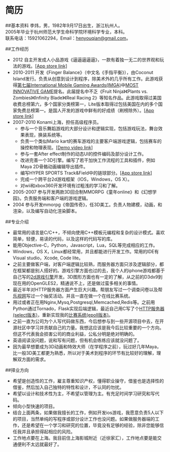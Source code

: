 简历
======
##基本资料
李炜，男，1982年9月17日出生，浙江杭州人。  
2005年毕业于杭州师范大学生命科学院环境科学专业，本科。  
联系电话：15921062294，Email：henyouqian@gmail.com。

##工作经历
* 2012 自主开发成人小品游戏《逼逼逼逼逼》，一款有着独一无二的世界观和玩法的游戏。<a href="https://itunes.apple.com/cn/app/bi-bi-bi-bi-bi/id547257609?mt=8">[App store link]</a>
* 2010-2011 开发《Finger Balance》（中文名《手指平衡》），由Coconut Island发行。负责从创意到设计到程序，除美术外的几乎所有工作。此游戏获得<a href="http://www.imgawards.com/EN/previous-years-7th.php">第七届International Mobile Gaming Awards(IMGA)</a>中<a href="http://www.imgawards.com/EN/previous-years-fiche.php?gameid=718&categoryid=16&starDate=2010&endDate=2012&imga=7">MOST INNOVATIVE GAME</a>提名。此届提名中不乏《Fruit Ninja》《Plants vs. Zombies》《Infinity Blade》《Real Racing 2》等知名作品。此游戏取得过美国收费总榜第六，多个国家分类榜第一，Lite版本取得过包括美国在内的多个国家免费总榜第一。是国人开发的游戏中鲜有的好成绩（刷榜除外）。<a href="https://itunes.apple.com/us/app/finger-balance/id368180844?mt=8">[App store link]</a>
* 2007-2010 Konami上海，担任高级程序员。
  * 参与一个音乐舞蹈游戏的大部分设计和逻辑实现，包括游戏玩法，舞台效果表现，换装系统等。
  * 负责一个类似Mario kart的赛车游戏的主要客户端游戏逻辑，包括赛车的操控和物理表现。<a href="http://v.youku.com/v_show/id_XNTEzNDM0MjQ0.html">[Demo video link]</a>
  * 参与一套After effect制作的动态UI的控件编码及部分设计工作。
  * 改进完善一个3D引擎。编写了若干加快工作流程的工具和插件，例如Maya 2D骨骼动画编辑导出插件。
  * 编写HYPER SPORTS Track&Field中的链球部分。<a href="https://itunes.apple.com/jp/app/hyper-sports-track-field/id368489398?l=en&mt=8">[App store link]</a>
  * 完成一个跨平台2d游戏框架（IOS，Windows，OS X）。
  * 对wii和xbox360开发环境有过粗浅的学习和了解。
* 2005-2007 参与开发两款3D回合制MMORPG《童年online》和《幻想学园》。负责服务端和客户端的游戏逻辑。
* 2004 参与开发mmorpg《帝国传奇》，任3D美工。负责人物建模，动画，和渲染，以及编写自动化渲染脚本。

##专业介绍
* 最常用的语言是C/C++，不倾向使用C++模板元编程和复杂的设计模式。喜欢简单，轻便，易读的代码，以及这样的代码写的库。
* 能用Objective-C，Python，Javascript，Lua，SQL等完成相应的工作。
* Windows，OS X，Linux都经常用，并且都能进行开发工作。常用的IDE有Visual studio，Xcode, Code lite。
* 之前主要做客户端，对客户端逻辑比较熟，而服务器方面只涉及逻辑部分，都在框架都是别人搭好的。游戏引擎方面也过的去，我个人的iphone游戏都基于自己写的<a href="https://github.com/henyouqian/lwtf">2d游戏引擎</a>开发。3D图形方面也有一定的了解，从之前的D3dx9到现在用的OpenGLES2，精通说不上，还是做过蛮多相关的事情。
* 最近半年对HTTP服务器方面产生巨大兴趣。帮朋友写过一个调查问卷以及帮<a href="http://www.letv.com/">乐视网</a>写过一个抽奖活动。并且一直在做一个在线比赛系统。
* 用过或者正在用Nginx,Mysq,Postgresql,Memcached,Redis等。之前用Python通过Tornado，Flask实现后端逻辑，最近自己用C写了个<a href="https://github.com/henyouqian/local_httpd">HTTP服务器(select版本)</a>，重新实现我的<a href="https://github.com/henyouqian/cmatch2">比赛系统(epoll版本)</a>。
* 之前一直为公司为个人写代码做东西，今后想参与到一些开源项目中去，在开源社区中学习并贡献自己的力量。我想这应该是我今后比较重要的一个方向。但这不代表我会损害公司的商业利益，公私分明是绝对明确的。
* 英语阅读没问题，说和写有问题，但有机会练练应该就没问题了。
* 因为最早想要成为3D动画和特效大师（在学程序之前），玩过好几年Maya，比一般3D美工都更为熟悉，所以对于美术到程序的环节有比较好的理解，理解双方面的需求。

##择业方向
* 希望是创造性的工作，雇主尊重知识产权，懂得职业操守，借鉴也是选择性的借鉴，然后加入自己独特的特性和设计，不认同的勿扰。
* 希望以设计和技术性为主，不希望以管理为主。有充足时间学习研究和写代码。
* 倾向小型快速的项目。
* 结合上面两条，如果做我擅长的工作，例如开发ios游戏，我愿意负责5人以下的项目，当然单纯的写程序或部分设计工作也没问题。如果做服务器端的工作，还是希望在一个学习和研究的位置，毕竟没有足够的经验，除非您能够信任我并且承担得起相应的风险。
* 工作地点要在上海。我目前住上海影城附近（近徐家汇），工作地点要是能交通便利不太远就最好了。
